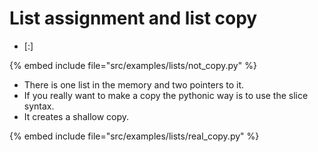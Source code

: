 # List assignment and list copy

* [:]

{% embed include file="src/examples/lists/not_copy.py" %}

* There is one list in the memory and two pointers to it.
* If you really want to make a copy the pythonic way is to use the slice syntax.
* It creates a shallow copy.

{% embed include file="src/examples/lists/real_copy.py" %}


